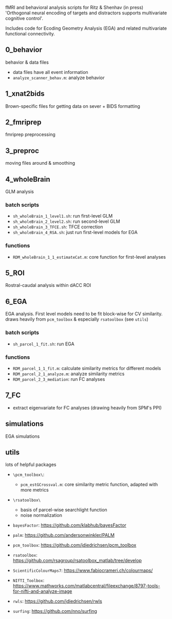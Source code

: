 fMRI and behavioral analysis scripts for Ritz & Shenhav (in press) 'Orthogonal neural encoding of targets and distractors supports multivariate cognitive control'.

Includes code for Ecoding Geometry Analysis (EGA) and related multivariate functional connectivity.


## 0_behavior

behavior & data files
- data files have all event information 
- `analyze_scanner_behav.m`: analyze behavior


## 1_xnat2bids

Brown-specific files for getting data on sever + BIDS formatting


## 2_fmriprep

fmriprep preprocessing


## 3_preproc

moving files around & smoothing


## 4_wholeBrain

GLM analysis

### batch scripts
- `sh_wholeBrain_1_level1.sh`: run first-level GLM
- `sh_wholeBrain_2_level2.sh`: run second-level GLM
- `sh_wholeBrain_3_TFCE.sh`: TFCE correction
- `sh_wholeBrain_4_RSA.sh`: just run first-level models for EGA 

### functions
- `RDM_wholeBrain_1_1_estimateCat.m`: core function for first-level analyses


## 5_ROI

Rostral-caudal analysis within dACC ROI


## 6_EGA

EGA analysis. First level models need to be fit block-wise for CV similarity.
draws heavily from `pcm_toolbox` & especially `rsatoolbox` (see `utils`)

### batch scripts
- `sh_parcel_1_fit.sh`: run EGA

### functions
- `RDM_parcel_1_1_fit.m`: calculate similarity metrics for different models
- `RDM_parcel_2_1_analyze.m`: analyze similarity metrics
- `RDM_parcel_2_3_mediation`: run FC analyses



## 7_FC

- extract eigenvariate for FC analyses (drawing heavily from SPM's PPI)


## simulations

EGA simulations



## utils

lots of helpful packages

- `\pcm_toolbox\`: 
	- `pcm_estGCrossval.m`: core similarity metric function, adapted with more metrics

- `\rsatoolbox\`
	- basis of parcel-wise searchlight function
	- noise normalization



- `bayesFactor`: https://github.com/klabhub/bayesFactor
- `palm`: https://github.com/andersonwinkler/PALM
- `pcm_toolbox`: https://github.com/jdiedrichsen/pcm_toolbox
- `rsatoolbox`: https://github.com/rsagroup/rsatoolbox_matlab/tree/develop
- `ScientificColourMaps7`: https://www.fabiocrameri.ch/colourmaps/
- `NIfTI_Toolbox`: https://www.mathworks.com/matlabcentral/fileexchange/8797-tools-for-nifti-and-analyze-image
- `rwls`: https://github.com/jdiedrichsen/rwls
- `surfing`: https://github.com/nno/surfing